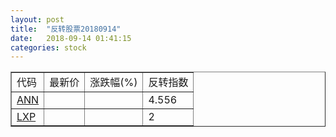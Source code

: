 ```yaml
---
layout: post
title:  "反转股票20180914"
date:   2018-09-14 01:41:15
categories: stock
---
```


<script type="text/javascript">
var stockList = []
stockList.push('gb_ann');
stockList.push('gb_lxp');
</script>

<table border="1">
 <tr>
 <td>代码</td>
  <td>最新价</td>
  <td>涨跌幅(%)</td>
 <td>反转指数</td>
</tr>
  <tr id="ann"><td><a href="http://stock.finance.sina.com.cn/usstock/quotes/ANN.html" target="_blank">ANN</a></td><td></td><td></td><td>4.556</td></tr>
  <tr id="lxp"><td><a href="http://stock.finance.sina.com.cn/usstock/quotes/LXP.html" target="_blank">LXP</a></td><td></td><td></td><td>2</td></tr>
</table>

